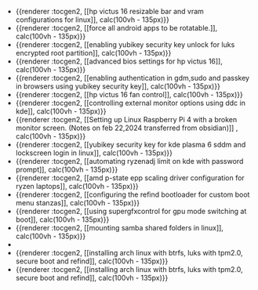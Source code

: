 - {{renderer :tocgen2, [[hp victus 16 resizable bar and vram configurations for linux]], calc(100vh - 135px)}}
- {{renderer :tocgen2, [[force all android apps to be rotatable.]], calc(100vh - 135px)}}
- {{renderer :tocgen2, [[enabling yubikey security key unlock for luks encrypted root partition]], calc(100vh - 135px)}}
- {{renderer :tocgen2, [[advanced bios settings for hp victus 16]], calc(100vh - 135px)}}
- {{renderer :tocgen2, [[enabling authentication in gdm,sudo and passkey in browsers using yubikey security key]], calc(100vh - 135px)}}
- {{renderer :tocgen2, [[hp victus 16 fan control]], calc(100vh - 135px)}}
- {{renderer :tocgen2, [[controlling external monitor options using ddc in kde]], calc(100vh - 135px)}}
- {{renderer :tocgen2, [[Setting up Linux Raspberry Pi 4 with a broken monitor screen. (Notes on feb 22,2024 transferred from obsidian)]] , calc(100vh - 135px)}}
- {{renderer :tocgen2, [[yubikey security key for kde plasma 6 sddm and lockscreen login in linux]], calc(100vh - 135px)}}
- {{renderer :tocgen2, [[automating ryzenadj limit on kde with password prompt]], calc(100vh - 135px)}}
- {{renderer :tocgen2, [[amd p-state epp scaling driver configuration for ryzen laptops]], calc(100vh - 135px)}}
- {{renderer :tocgen2, [[configuring the refind bootloader for custom boot menu stanzas]], calc(100vh - 135px)}}
- {{renderer :tocgen2, [[using supergfxcontrol for gpu mode switching at boot]], calc(100vh - 135px)}}
- {{renderer :tocgen2, [[mounting samba shared folders in linux]], calc(100vh - 135px)}}
-
- {{renderer :tocgen2, [[installing arch linux with btrfs, luks with tpm2.0, secure boot and refind]], calc(100vh - 135px)}}
- {{renderer :tocgen2, [[installing arch linux with btrfs, luks with tpm2.0, secure boot and refind]], calc(100vh - 135px)}}